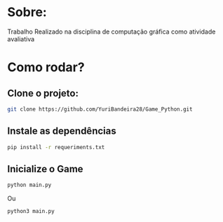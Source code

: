 # Sobre:
Trabalho Realizado na disciplina de computação gráfica como atividade avaliativa

# Como rodar?

## Clone o projeto:
```bash
git clone https://github.com/YuriBandeira28/Game_Python.git
```

## Instale as dependências
```bash
pip install -r requeriments.txt
```

## Inicialize o Game

```bash
python main.py
```
Ou
```bash
python3 main.py
```
